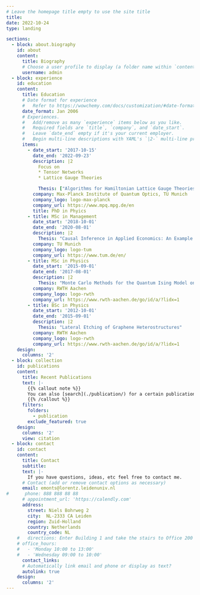 ```yaml
---
# Leave the homepage title empty to use the site title
title:
date: 2022-10-24
type: landing

sections:
  - block: about.biography
    id: about
    content:
      title: Biography
      # Choose a user profile to display (a folder name within `content/authors/`)
      username: admin
  - block: experience
    id: education
    content:
      title: Education
      # Date format for experience
      #   Refer to https://wowchemy.com/docs/customization/#date-format
      date_format: Jan 2006
      # Experiences.
      #   Add/remove as many `experience` items below as you like.
      #   Required fields are `title`, `company`, and `date_start`.
      #   Leave `date_end` empty if it's your current employer.
      #   Begin multi-line descriptions with YAML's `|2-` multi-line prefix.
      items:
        - date_start: '2017-10-15'
          date_end: '2022-09-23'
          description: |2
            Focus on 
            * Tensor Networks
            * Lattice Gauge Theories

            Thesis: ["Algorithms for Hamiltonian Lattice Gauge Theories"](https://mediatum.ub.tum.de/1657413)
          company: Max-Planck Institute of Quantum Optics, TU Munich
          company_logo: logo-max-planck
          company_url: https://www.mpq.mpg.de/en
          title: PhD in Phyics
        - title: MSc in Management
          date_start: '2018-10-01'
          date_end: '2020-08-01'
          description: |2
            Thesis: "Causal Inference in Applied Economics: An Example of Naming Strategies in German Food Processing"
          company: TU Munich
          company_logo: logo-tum
          company_url: https://www.tum.de/en/ 
        - title: MSc in Physics
          date_start: '2015-09-01'
          date_end: '2017-08-01'
          description: |2
            Thesis: "Monte Carlo Methods for the Quantum Ising Model on Frustrated Lattices"
          company: RWTH Aachen
          company_logo: logo-rwth
          company_url: https://www.rwth-aachen.de/go/id/a/?lidx=1
        - title: BSc in Physics
          date_start: '2012-10-01'
          date_end: '2015-09-01'
          description: |2
            Thesis: "Lateral Etching of Graphene Heterostructures"
          company: RWTH Aachen
          company_logo: logo-rwth
          company_url: https://www.rwth-aachen.de/go/id/a/?lidx=1
    design:
      columns: '2'
  - block: collection
    id: publications
    content:
      title: Recent Publications
      text: |-
        {{% callout note %}}
        You can also [search](./publication/) for a certain publication
        {{% /callout %}}
      filters:
        folders:
          - publication
        exclude_featured: true
    design:
      columns: '2'
      view: citation
  - block: contact
    id: contact
    content:
      title: Contact
      subtitle:
      text: |-
        If you have questions, ideas, etc feel free to contact me.
      # Contact (add or remove contact options as necessary)
      email: emonts@lorentz.leidenuniv.nl
#      phone: 888 888 88 88
      # appointment_url: 'https://calendly.com'
      address:
        street: Niels Bohrweg 2
        city:  NL-2333 CA Leiden
        region: Zuid-Holland
        country: Netherlands
        country_code: NL
    #   directions: Enter Building 1 and take the stairs to Office 200 on Floor 2
    # office_hours:
    #   - 'Monday 10:00 to 13:00'
    #   - 'Wednesday 09:00 to 10:00'
      contact_links:
      # Automatically link email and phone or display as text?
      autolink: true
    design:
      columns: '2'
---
```


